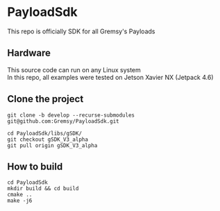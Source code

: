 # PayloadSdk
This repo is officially SDK for all Gremsy's Payloads

## Hardware
  This source code can run on any Linux system  
  In this repo, all examples were tested on Jetson Xavier NX (Jetpack 4.6)

## Clone the project 
```
git clone -b develop --recurse-submodules git@github.com:Gremsy/PayloadSdk.git

cd PayloadSdk/libs/gSDK/
git checkout gSDK_V3_alpha
git pull origin gSDK_V3_alpha
```
## How to build
```
cd PayloadSdk 
mkdir build && cd build  
cmake ..  
make -j6  
```
